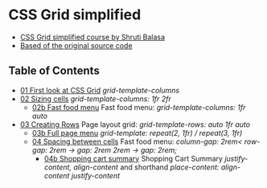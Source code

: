 # CSS Grid simplified

- [CSS Grid simplified course by Shruti Balasa](https://laracasts.com/series/css-grids-simplified)
- [Based of the original source code](https://github.com/laracasts/css-grids-simplified)

## Table of Contents

- [01 First look at CSS Grid](https://dragoncillos.github.io/CSS-Grid/01-first-look.html) *grid-template-columns*
- [02 Sizing cells](https://dragoncillos.github.io/CSS-Grid/02-sizing-cells.html) *grid-template-columns: 1fr 2fr*
  - [02b Fast food menu](https://dragoncillos.github.io/CSS-Grid/02b-fast-food-menu.html) Fast food menu: *grid-template-columns: 1fr auto*
- [03 Creating Rows](https://dragoncillos.github.io/CSS-Grid/03-page-layout-grid.html) Page layout grid: *grid-template-rows: auto 1fr auto*
  - [03b Full page menu](https://dragoncillos.github.io/CSS-Grid/03b-full-page-menu.html) *grid-template: repeat(2, 1fr) / repeat(3, 1fr)*
  - [04 Spacing between cells](https://dragoncillos.github.io/CSS-Grid/04-spacing-between-cells.html) Fast food menu: *column-gap: 2rem< row-gap: 2rem -> gap: 2rem 2rem -> gap: 2rem;*
    - [04b Shopping cart summary](https://dragoncillos.github.io/CSS-Grid/04b-shopping-cart-summary.html) Shopping Cart Summary *justify-content, align-content* and shorthand *place-content: align-content justify-content*
